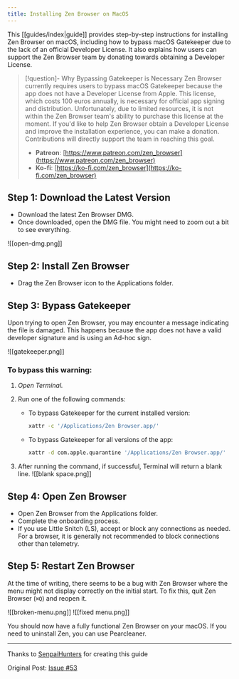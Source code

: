 ```yaml
---
title: Installing Zen Browser on MacOS
---
```

This [[guides/index|guide]] provides step-by-step instructions for installing Zen Browser on macOS, including how to bypass macOS Gatekeeper due to the lack of an official Developer License. It also explains how users can support the Zen Browser team by donating towards obtaining a Developer License.

> [!question]-  Why Bypassing Gatekeeper is Necessary
> Zen Browser currently requires users to bypass macOS Gatekeeper because the app does not have a Developer License from Apple. This license, which costs 100 euros annually, is necessary for official app signing and distribution. Unfortunately, due to limited resources, it is not within the Zen Browser team's ability to purchase this license at the moment.
> If you'd like to help Zen Browser obtain a Developer License and improve the installation experience, you can make a donation. Contributions will directly support the team in reaching this goal.
> - **Patreon**: [https://www.patreon.com/zen_browser](https://www.patreon.com/zen_browser)
> - **Ko-fi**: [https://ko-fi.com/zen_browser](https://ko-fi.com/zen_browser)

## Step 1: Download the Latest Version

- Download the latest Zen Browser DMG.
- Once downloaded, open the DMG file. You might need to zoom out a bit to see everything.

![[open-dmg.png]]

## Step 2: Install Zen Browser

- Drag the Zen Browser icon to the Applications folder.

## Step 3: Bypass Gatekeeper

Upon trying to open Zen Browser, you may encounter a message indicating the file is damaged. This happens because the app does not have a valid developer signature and is using an Ad-hoc sign.

![[gatekeeper.png]]

### To bypass this warning:

1. *Open Terminal.*
2. Run one of the following commands:

   - To bypass Gatekeeper for the current installed version:
     ```bash
     xattr -c '/Applications/Zen Browser.app/'
     ```
   - To bypass Gatekeeper for all versions of the app:
     ```bash
     xattr -d com.apple.quarantine '/Applications/Zen Browser.app/'
     ```

3. After running the command, if successful, Terminal will return a blank line.
  ![[blank space.png]]

## Step 4: Open Zen Browser

- Open Zen Browser from the Applications folder.
- Complete the onboarding process.
- If you use Little Snitch (LS), accept or block any connections as needed. For a browser, it is generally not recommended to block connections other than telemetry.

## Step 5: Restart Zen Browser

At the time of writing, there seems to be a bug with Zen Browser where the menu might not display correctly on the initial start. To fix this, quit Zen Browser (`⌘Q`) and reopen it.

![[broken-menu.png]]
![[fixed menu.png]]

You should now have a fully functional Zen Browser on your macOS. If you need to uninstall Zen, you can use Pearcleaner.

---
Thanks to [SenpaiHunters](https://github.com/SenpaiHunters) for creating this guide

Original Post: [Issue #53](https://github.com/zen-browser/desktop/issues/53)